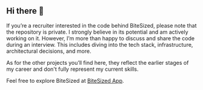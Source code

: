 ## Hi there 👋

If you’re a recruiter interested in the code behind BiteSized, please note that the repository is private. I strongly believe in its potential and am actively working on it. However, I’m more than happy to discuss and share the code during an interview. This includes diving into the tech stack, infrastructure, architectural decisions, and more.

As for the other projects you’ll find here, they reflect the earlier stages of my career and don't fully represent my current skills.

Feel free to explore BiteSized at [BiteSized App](https://bite-sized-app.vercel.app/home).
